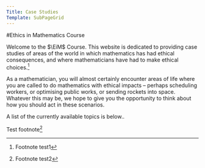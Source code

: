 ```yaml
---
Title: Case Studies
Template: SubPageGrid
---
```

#Ethics in Mathematics Course
$\newcommand{\EiM}{\mathbb{E}\text{i}\mathbb{M}}$

Welcome to the $\EiM$ Course. This website is dedicated to providing case studies of areas of the world in which mathematics has had ethical consequences, and where mathematicians have had to make ethical choices.[^1]

As a mathematician, you will almost certainly encounter areas of life where you are called to do mathematics with ethical impacts – perhaps scheduling workers, or optimising public works, or sending rockets into space. Whatever this may be, we hope to give you the opportunity to think about how you should act in these scenarios.

A list of the currently available topics is below..

Test footnote[^2]

[^1]: Footnote test1
[^2]: Footnote test2
